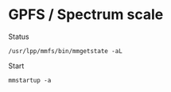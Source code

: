 GPFS / Spectrum scale
======================================


Status
```
/usr/lpp/mmfs/bin/mmgetstate -aL
```

Start
```
mmstartup -a
```

